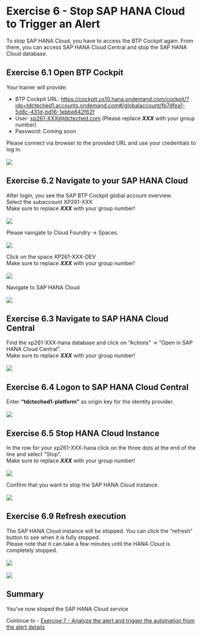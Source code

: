 # Exercise 6 - Stop SAP HANA Cloud to Trigger an Alert

To stop SAP HANA Cloud, you have to access the BTP Cockpit again. From there, you can access SAP HANA Cloud Central and stop the SAP HANA Cloud database.

## Exercise 6.1 Open BTP Cockpit

Your trainer will provide:  
- BTP Cockpit URL: https://cockpit.us10.hana.ondemand.com/cockpit/?idp=tdcteched1.accounts.ondemand.com#/globalaccount/fb7dfea1-5d8c-431d-bd16-1ebbe842f62f
- User: xp261-XXX@tdcteched.com (Please replace _**XXX**_ with your group number) 
- Password: Coming soon

Please connect via browser to the provided URL and use your credentials to log in.  
<br>![](/exercises/ex6/images/Ex6_1.png)

## Exercise 6.2 Navigate to your SAP HANA Cloud

After login, you see the SAP BTP Cockpit global account overview.  
Select the subaccount XP261-XXX  
Make sure to replace _**XXX**_ with your group number!  
<br>![](/exercises/ex6/images/Ex6_2a.png)

Please navigate to Cloud Foundry → Spaces.  
<br>![](/exercises/ex6/images/Ex6_2b.png)

Click on the space XP261-XXX-DEV  
Make sure to replace _**XXX**_ with your group number!  
<br>![](/exercises/ex6/images/Ex6_3.png)

Navigate to SAP HANA Cloud  
<br>![](/exercises/ex6/images/Ex6_4.png)

## Exercise 6.3 Navigate to SAP HANA Cloud Central

Find the xp261-XXX-hana database and click on “Actions” → “Open in SAP HANA Cloud Central”.  
Make sure to replace _**XXX**_ with your group number!  
<br>![](/exercises/ex6/images/Ex6_5.png)

## Exercise 6.4 Logon to SAP HANA Cloud Central

Enter **“tdcteched1-platform”** as origin key for the identity provider.  
<br>![](/exercises/ex6/images/Ex6_6.png)

## Exercise 6.5 Stop HANA Cloud Instance

In the row for your xp261-XXX-hana click on the three dots at the end of the line and select "Stop".  
Make sure to replace _**XXX**_ with your group number!  
<br>![](/exercises/ex6/images/Ex6_7.png)

Confirm that you want to stop the SAP HANA Cloud instance.  
<br>![](/exercises/ex6/images/Ex6_8.png)

## Exercise 6.9 Refresh execution

The SAP HANA Cloud instance will be stopped. You can click the “refresh” button to see when it is fully stopped.  
Please note that it can take a few minutes until the HANA Cloud is completely stopped.  
<br>![](/exercises/ex6/images/Ex6_9.png)  
<br>![](/exercises/ex6/images/Ex6_10.png)  

## Summary

You've now stoped the SAP HANA Cloud service

Continue to - [Exercise 7 -	Analyze the alert and trigger the automation from the alert details ](../ex7/README.md)
